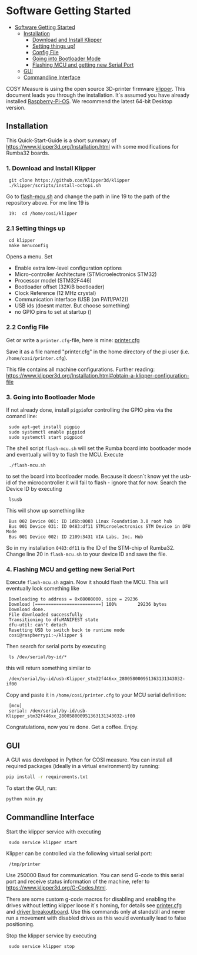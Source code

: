 # Software Getting Started

<!-- TOC -->

- [Software Getting Started](#software-getting-started)
  - [Installation](#installation)
    - [Download and Install Klipper](#download-and-install-klipper)
    - [Setting things up!](#setting-things-up)
    - [Config File](#config-file)
    - [Going into Bootloader Mode](#going-into-bootloader-mode)
    - [Flashing MCU and getting new Serial Port](#flashing-mcu-and-getting-new-serial-port)
  - [GUI](#gui)
  - [Commandline Interface](#commandline-interface)

<!-- /TOC -->

COSY Measure is using the open source 3D-printer firmware [klipper](https://www.klipper3d.org/). This document leads you through the installation. It´s assumed you have already installed [Raspberry-Pi-OS](https://www.raspberrypi.com/software/). We recommend the latest 64-bit Desktop version.

## Installation

This Quick-Start-Guide is a short summary of <https://www.klipper3d.org/Installation.html> with some modifications for Rumba32 boards.

### 1. Download and Install Klipper

     git clone https://github.com/Klipper3d/klipper
     ./klipper/scripts/install-octopi.sh

Go to [flash-mcu.sh](../src/software/flash-mcu.sh) and change the path in line 19 to the path of the repository above. For me line 19 is

     19:  cd /home/cosi/klipper

### 2.1 Setting things up

     cd klipper
     make menuconfig 

Opens a menu. Set

- Enable extra low-level configuration options
- Micro-controller Architecture (STMicroelectronics STM32)
- Processor model (STM32F446)
- Bootloader offset (32KiB bootloader)
- Clock Reference (12 MHz crystal)
- Communication interface (USB (on PA11/PA12))
- USB ids (doesnt matter. But choose something)
- no GPIO pins to set at startup ()

### 2.2 Config File

Get or write a ```printer.cfg```-file, here is mine: [printer.cfg](../src/software/printer.cfg)

Save it as a file named "printer.cfg" in the home directory of the pi user (i.e. ```/home/cosi/printer.cfg```).

This file contains all machine configurations. Further reading: <https://www.klipper3d.org/Installation.html#obtain-a-klipper-configuration-file>

### 3. Going into Bootloader Mode

If not already done, install ```pigpio```for controlling the GPIO pins via the comand line:

     sudo apt-get install pigpio
     sudo systemctl enable pigpiod
     sudo systemctl start pigpiod

The shell script ```flash-mcu.sh``` will set the Rumba board into bootloader mode and eventually will try to flash the MCU. Execute

     ./flash-mcu.sh

to set the board into bootloader mode. Because it doesn´t know yet the usb-id of the microcontroller it will fail to flash - ignore that for now. Search the Device ID by executing

     lsusb

This will show up something like

     Bus 002 Device 001: ID 1d6b:0003 Linux Foundation 3.0 root hub
     Bus 001 Device 031: ID 0483:df11 STMicroelectronics STM Device in DFU Mode
     Bus 001 Device 002: ID 2109:3431 VIA Labs, Inc. Hub

So in my installation ```0483:df11``` is the ID of the STM-chip of Rumba32. Change line 20 in ```flash-mcu.sh``` to your device ID and save the file.

### 4. Flashing MCU and getting new Serial Port

Execute ```flash-mcu.sh``` again. Now it should flash the MCU. This will eventually look something like

     Downloading to address = 0x08008000, size = 29236
     Download [=========================] 100%        29236 bytes
     Download done.
     File downloaded successfully
     Transitioning to dfuMANIFEST state
     dfu-util: can't detach
     Resetting USB to switch back to runtime mode
     cosi@raspberrypi:~/klipper $ 

Then search for serial ports by executing

     ls /dev/serial/by-id/*

this will return something similar to

     /dev/serial/by-id/usb-Klipper_stm32f446xx_280058000951363131343032-if00

Copy and paste it in ```/home/cosi/printer.cfg``` to your MCU serial definition:

     [mcu]
     serial: /dev/serial/by-id/usb-Klipper_stm32f446xx_280058000951363131343032-if00

Congratulations, now you´re done. Get a coffee. Enjoy.

## GUI

A GUI was developed in Python for COSI measure. You can install all required packages (ideally in a virtual environment) by running:

```bash
pip install -r requirements.txt
```

To start the GUI, run:

```bash
python main.py
```

## Commandline Interface

Start the klipper service with executing

     sudo service klipper start

Klipper can be controlled via the following virtual serial port:

     /tmp/printer

Use 250000 Baud for communication. You can send G-code to this serial port and receive status information of the machine, refer to <https://www.klipper3d.org/G-Codes.html>.

There are some custom g-code macros for disabling and enabling the drives without letting klipper loose it´s homing, for details see [printer.cfg](../src/software/printer.cfg) and [driver breakoutboard](../doc/rumba32/driver_breakoutboard_assembly.md). Use this commands only at standstill and never run a movement with disabled drives as this would eventually lead to false positioning.

Stop the klipper service by executing

     sudo service klipper stop
